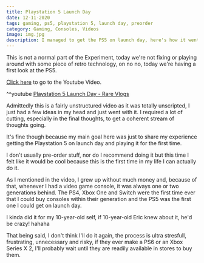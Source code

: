 ```yaml
---
title: Playstation 5 Launch Day
date: 12-11-2020
tags: gaming, ps5, playstation 5, launch day, preorder
category: Gaming, Consoles, Videos
image: img.jpg
description: I managed to get the PS5 on launch day, here's how it went.
---
```


This is not a normal part of the Experiment, today we're not fixing or playing around with some piece of retro technology, on no no, today we're having a first look at the PS5.

[Click here](https://www.youtube.com/watch?v=oXSceh7u7ms) to go to the Youtube Video.

^^youtube [Playstation 5 Launch Day - Rare Vlogs](https://www.youtube.com/watch?v=oXSceh7u7ms)

Admittedly this is a fairly unstructured video as it was totally unscripted, I just had a few ideas in my head and just went with it. I required a lot of cutting, especially in the final thoughts, to get a coherent stream of thoughts going.

It's fine though because my main goal here was just to share my experience getting the Playstation 5 on launch day and playing it for the first time.

I don't usually pre-order stuff, nor do I recommend doing it but this time I felt like it would be cool because this is the first time in my life I can actually do it.

As I mentioned in the video, I grew up without much money and, because of that, whenever I had a video game console, it was always one or two generations behind. The PS4, Xbox One and Switch were the first time ever that I could buy consoles within their generation and the PS5 was the first one I could get on launch day.

I kinda did it for my 10-year-old self, if 10-year-old Eric knew about it, he'd be crazy! hahaha

That being said, I don't think I'll do it again, the process is ultra stresfull, frustrating, unnecessary and risky, if they ever make a PS6 or an Xbox Series X 2, I'll probably wait until they are readily available in stores to buy them.
